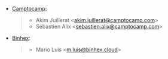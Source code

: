 - [Camptocamp](https://www.camptocamp.com):

  > - Akim Juillerat \<<akim.juillerat@camptocamp.com>\>
  > - Sébastien Alix \<<sebastien.alix@camptocamp.com>\>

- [Binhex](https://binhex.cloud):

  > - Mario Luis \<<m.luis@binhex.cloud>\>
